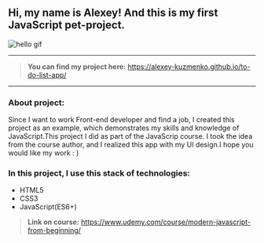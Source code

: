 ## Hi, my name is Alexey! And this is my first JavaScript pet-project.

![hello gif](https://media.giphy.com/media/xT9IgG50Fb7Mi0prBC/giphy.gif)

---

> **You can find my project here:** <https://alexey-kuzmenko.github.io/to-do-list-app/>

---

### About project:

Since I want to work Front-end developer and find a job, I created this project as an example, which demonstrates my skills and knowledge of JavaScript.This project I did as part of the JavaScrip course. I took the idea from the course author, and I realized this app with my UI design.I hope you would like my work : )

### In this project, I use this stack of technologies:

- HTML5
- CSS3
- JavaScript(ES6+)

> **Link on course:** <https://www.udemy.com/course/modern-javascript-from-beginning/>
